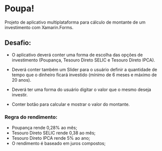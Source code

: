 # Poupa!

Projeto de aplicativo multiplataforma para cálculo de montante de um investimento com Xamarin.Forms.

## Desafio:

* O aplicativo deverá conter uma forma de escolha das opções de investimento (Poupança, Tesouro Direto SELIC e Tesouro Direto IPCA). 

* Deverá conter também um Slider para o usuário definir a quantidade de tempo que o dinheiro ficará investido (mínimo de 6 meses e máximo de 20 anos).

* Deverá ter uma forma do usuário digitar o valor que o mesmo deseja investir. 

* Conter botão para calcular e mostrar o valor do montante.

### Regra do rendimento:

* Poupança rende 0,28% ao mês;
* Tesouro Direto SELIC rende 0,38 ao mês;
* Tesouro Direto IPCA rende 5% ao ano;
* O rendimento é baseado em juros compostos;